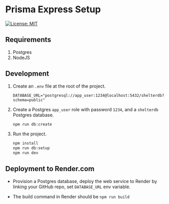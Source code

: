 # Prisma Express Setup

[![License: MIT](https://img.shields.io/badge/License-MIT-yellow.svg)](https://opensource.org/licenses/MIT)

## Requirements

1. Postgres
2. NodeJS

## Development

1. Create an `.env` file at the root of the project.

    ```text
    DATABASE_URL="postgresql://app_user:1234@localhost:5432/shelterdb?schema=public"
    ```

2. Create a Postgres `app_user` role with password `1234`, and a `shelterdb` Postgres database.

    ```bash
    npm run db:create
    ```

3. Run the project.

    ```bash
    npm install
    npm run db:setup
    npm run dev
    ```

## Deployment to Render.com

- Provision a Postgres database, deploy the web service to Render by linking your GitHub repo, set `DATABASE_URL` env variable.

- The build command in Render should be `npm run build`
